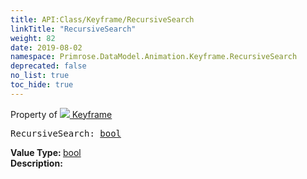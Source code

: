 ```yaml
---
title: API:Class/Keyframe/RecursiveSearch
linkTitle: "RecursiveSearch"
weight: 82
date: 2019-08-02
namespace: Primrose.DataModel.Animation.Keyframe.RecursiveSearch
deprecated: false
no_list: true
toc_hide: true
---
```

Property of <a href="/docs/api-reference/Class/Keyframe"><img src="/icons/silk/film.png"/>&nbsp;Keyframe</a>
<pre class="method-declaration">
RecursiveSearch: <a class="type" href="/docs/api-reference/System/Primitives#boolean">bool</a></pre>
<b>Value Type: </b>
<a class="type" href="/docs/api-reference/System/Primitives#boolean">bool</a>
<br/>
<b>Description: </b>